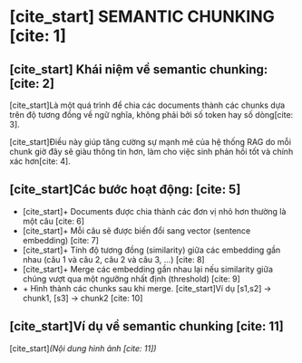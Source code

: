 # [cite_start] SEMANTIC CHUNKING [cite: 1]

## [cite_start] Khái niệm về semantic chunking: [cite: 2]

[cite_start]Là một quá trình để chia các documents thành các chunks dựa trên độ tương đồng về ngữ nghĩa, không phải bởi số token hay số dòng[cite: 3].

[cite_start]Điều này giúp tăng cường sự mạnh mẽ của hệ thống RAG do mỗi chunk giờ đây sẽ giàu thông tin hơn, làm cho việc sinh phản hồi tốt và chính xác hơn[cite: 4].

## [cite_start]Các bước hoạt động: [cite: 5]

* [cite_start]\+ Documents được chia thành các đơn vị nhỏ hơn thường là một câu [cite: 6]
* [cite_start]\+ Mỗi câu sẽ được biến đổi sang vector (sentence embedding) [cite: 7]
* [cite_start]\+ Tính độ tương đồng (similarity) giữa các embedding gần nhau (câu 1 và câu 2, câu 2 và câu 3, …) [cite: 8]
* [cite_start]\+ Merge các embedding gần nhau lại nếu similarity giữa chúng vượt qua một ngưỡng nhất định (threshold) [cite: 9]
* \+ Hình thành các chunks sau khi merge. [cite_start]Ví dụ [s1,s2] -> chunk1, [s3] -> chunk2 [cite: 10]

## [cite_start]Ví dụ về semantic chunking [cite: 11]

[cite_start]*(Nội dung hình ảnh [cite: 11])*
